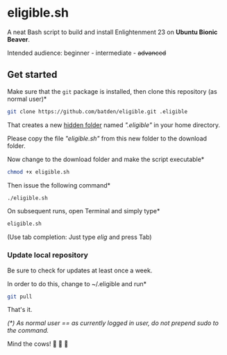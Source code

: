 
# eligible.sh

A neat Bash script to build and install Enlightenment 23 on **Ubuntu Bionic Beaver**.

Intended audience: beginner - intermediate - ~~advanced~~

## Get started

Make sure that the `git` package is installed, then clone this repository (as normal user)*

```bash
git clone https://github.com/batden/eligible.git .eligible
```

That creates a new [hidden folder](https://itsfoss.com/hide-folders-and-show-hidden-files-in-ubuntu-beginner-trick/) named _".eligible"_ in your home directory.

Please copy the file _"eligible.sh"_ from this new folder to the download folder.

Now change to the download folder and make the script executable*

```bash
chmod +x eligible.sh
```

Then issue the following command*

```bash
./eligible.sh
```

On subsequent runs, open Terminal and simply type*

```bash
eligible.sh
```

(Use tab completion: Just type _elig_ and press Tab)

### Update local repository

Be sure to check for updates at least once a week.

In order to do this, change to ~/.eligible and run*

```bash
git pull
```

That's it.

_(*) As normal user == as currently logged in user, do not prepend sudo to the command._

Mind the cows! :cow2: :cow2: :cow2:
